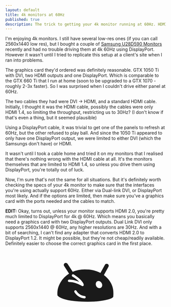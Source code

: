 ```yaml
---
layout: default
title: 4k monitors at 60Hz
published: true
description: The trick to getting your 4k monitor running at 60Hz. HDMI 2.0, DisplayPort and DualLink DVI.
---
```


I'm enjoying 4k monitors. I still have several low-res ones (if you can call 2560x1440 low res), but I bought a couple of [Samsung U28D590 Monitors](http://www.absolutegeeks.com/samsung-u28d590-4k-uhd-monitor-review/) recently and had no trouble driving them at 4k 60Hz using DisplayPort. However it wasn't until I tried to replicate this setup at a client's site when I ran into problems.

The graphics card they'd ordered was definitely reasonable. GTX 1050 Ti with DVI, two HDMI outputs and one DisplayPort. Which is comparable to the GTX 660 Ti that I run at home (soon to be upgraded to a GTX 1070 - roughly 2-3x faster). So I was surprised when I couldn't drive either panel at 60Hz.

The two cables they had were DVI -> HDMI, and a standard HDMI cable. Initially, I thought it was the HDMI cable, possibly the cables were only HDMI 1.4, so limiting the throughput, restricting us to 30Hz? (I don't know if that's even a thing, but it seemed plausible)

Using a DisplayPort cable, it was trivial to get one of the panels to refresh at 60Hz, but the other refused to play ball. And since the 1050 Ti appeared to only have one DisplayPort output, we were limited to either DVI (which the Samsungs don't have) or HDMI.

It wasn't until I took a cable home and tried it on my monitors that I realised that there's nothing wrong with the HDMI cable at all. It's the monitors themselves that are limited to HDMI 1.4, so unless you drive them using DisplayPort, you're totally out of luck.

Now, I'm sure that's not the same for all situations. But it's definitely worth checking the specs of your 4k monitor to make sure that the interfaces you're using actually support 60Hz. Either via Dual-link DVI, or DisplayPort most likely. And if the options are limited, then make sure you've a graphics card with the ports needed and the cables to match.

**EDIT:** Okay, turns out, unless your monitor supports HDMI 2.0, you're pretty much limited to DisplayPort for 4k @ 60Hz. Which means you basically need a graphics card with two DisplayPort outputs. Dual Link DVI only supports 2560x1440 @ 60Hz, any higher resolutions are 30Hz. And with a bit of searching, I can't find any adapter that converts HDMI 2.0 to DisplayPort 1.2. It might be possible, but they're not cheap/readily available. Definitely easier to choose the correct graphics card in the first place. 

<div style="text-align: center;">
<svg xmlns="http://www.w3.org/2000/svg" xmlns:xlink="http://www.w3.org/1999/xlink" version="1.1" viewBox="-30 -210 2570 2248" style="width: 200px; height: 200px;">
  <g transform="matrix(1 0 0 -1 0 1638)">
   <path fill="currentColor"
d="M1210 72q10 -1 19.5 2.5t17 9.5t12 14.5t4.5 18.5q0 49 -45 52q-55 4 -100 21t-81 39.5t-63 47.5t-45 46.5t-27.5 36.5t-10.5 16q-15 26 -43 26q-21 0 -34 -15.5t-13 -35.5q0 -14 5 -23q1 -3 12.5 -21.5t33.5 -45t55.5 -57.5t78.5 -59t100.5 -48t123.5 -25zM1817 485
q25 0 46 9.5t36 26t23.5 39t8.5 48.5q0 64 -47 117q-23 25 -48.5 38.5t-55.5 13.5q-26 0 -47 -10.5t-35 -27.5t-21.5 -40t-7.5 -48q0 -66 45 -117q45 -49 103 -49zM543 782q0 -20 13.5 -33.5t33.5 -13.5h18q59 0 119 -11.5t115.5 -29t103.5 -38t84 -38.5t57.5 -30t23.5 -13
q13 -8 26 -8q20 0 34 14.5t14 34.5l-1 11q-4 30 -23 64.5t-50 72.5q-31 39 -72 78t-92 80q-51 40 -93.5 69.5t-77.5 49.5q-15 6 -25 6q-20 0 -34.5 -12.5t-14.5 -36.5q0 -28 25 -42q75 -44 144 -98t132 -117q-224 93 -397 93q-63 0 -63 -52zM2382 269q0 -40 -2 -73.5
t-5 -61.5l-9 -10q-36 -50 -193 -93q-78 -22 -174 -39.5t-211 -30.5q-114 -13 -224 -18.5t-218 -5.5q-114 0 -243.5 6t-277.5 20q-146 13 -262 36t-203 52.5t-146 64t-89 70.5q-3 9 -5 31.5t-2 58.5q0 61 8 117t24 110t40.5 108t57.5 112q67 118 153.5 200.5t189.5 149.5
l-199 308q-14 20 -14 45q0 16 6 31t17 26t26 18t33 7q44 0 68 -37l210 -322q122 48 242 72.5t239 24.5q94 0 177.5 -8.5t161 -26t152 -45t149.5 -64.5l181 330q24 42 71 42q36 0 58.5 -25t22.5 -57q0 -24 -10 -41l-184 -336q77 -61 133 -118t94 -111q37 -53 66 -109.5
t49.5 -120t31 -134.5t10.5 -153z" />
  </g>

</svg>
</div>
